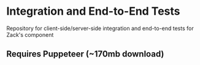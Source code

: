 # Integration and End-to-End Tests
Repository for client-side/server-side integration and end-to-end tests for Zack's component

## Requires Puppeteer (~170mb download)

